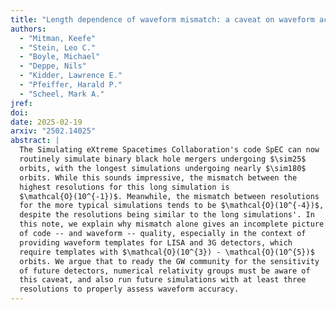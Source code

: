 ```yaml
---
title: "Length dependence of waveform mismatch: a caveat on waveform accuracy"
authors:
  - "Mitman, Keefe"
  - "Stein, Leo C."
  - "Boyle, Michael"
  - "Deppe, Nils"
  - "Kidder, Lawrence E."
  - "Pfeiffer, Harald P."
  - "Scheel, Mark A."
jref:
doi:
date: 2025-02-19
arxiv: "2502.14025"
abstract: |
  The Simulating eXtreme Spacetimes Collaboration's code SpEC can now
  routinely simulate binary black hole mergers undergoing $\sim25$
  orbits, with the longest simulations undergoing nearly $\sim180$
  orbits. While this sounds impressive, the mismatch between the
  highest resolutions for this long simulation is
  $\mathcal{O}(10^{-1})$. Meanwhile, the mismatch between resolutions
  for the more typical simulations tends to be $\mathcal{O}(10^{-4})$,
  despite the resolutions being similar to the long simulations'. In
  this note, we explain why mismatch alone gives an incomplete picture
  of code -- and waveform -- quality, especially in the context of
  providing waveform templates for LISA and 3G detectors, which
  require templates with $\mathcal{O}(10^{3}) - \mathcal{O}(10^{5})$
  orbits. We argue that to ready the GW community for the sensitivity
  of future detectors, numerical relativity groups must be aware of
  this caveat, and also run future simulations with at least three
  resolutions to properly assess waveform accuracy.
---
```

